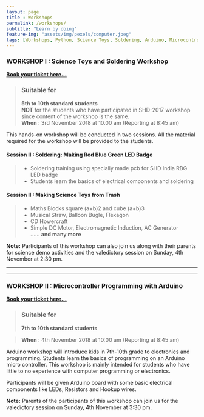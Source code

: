 ```yaml
--- 
layout: page
title : Workshops  
permalink: /workshops/
subtitle: "Learn by doing" 
feature-img: "assets/img/pexels/computer.jpeg"
tags: [Workshops, Python, Science Toys, Soldering, Arduino, Microcontroller, Micropython, ExpEYES]
---
```

### WORKSHOP I : Science Toys and Soldering Workshop
[**Book your ticket here...**](https://www.instamojo.com/shdindia/workshop-i-science-toys-and-soldering/)

  >### Suitable for
  >**5th to 10th standard students**  
  > **NOT** for the students who have participated in SHD-2017 workshop since content of the workshop is the same.  
  > **When** : 3rd November 2018 at 10.00 am (Reporting at 8:45 am)
  
This hands-on workshop will be conducted in two sessions. 
All the material required for the workshop will be provided to the students.

#### Session II : Soldering: Making Red Blue Green LED Badge 
   >* Soldering training using specially made pcb for SHD India RBG LED badge
   >* Students learn the basics of electrical components and soldering
   
#### Session II :  Making Science Toys from Trash

   >* Maths Blocks square (a+b)2 and cube (a+b)3 
   >* Musical Straw, Balloon Bugle, Flexagon 
   >* CD Howercraft
   >* Simple DC Motor, Electromagnetic Induction, AC Generator   
   ...... **and many more**   
   
**Note:** Participants of this workshop can also join us along with their parents for science demo activities and the valedictory session on Sunday, 4th November at 2:30 pm.    

***
***

### WORKSHOP II : Microcontroller Programming with Arduino

[**Book your ticket here...**](https://www.instamojo.com/shdindia/workshop-ii-microcontroller-programming-with/)

  >### Suitable for
  >**7th to 10th standard students**
  
  > **When** : 4th November 2018 at 10:00 am (Reporting at 8:45 am)
  
Arduino workshop will introduce kids in 7th-10th grade to electronics and programming. Students learn the basics of programming on an Arduino micro controller. This workshop is mainly intended for students who have little to no experience with computer programming or electronics.

Participants will be given Arduino board with some basic electrical components like LEDs, Resistors and Hookup wires.

**Note:** Parents of the participants of this workshop can join us for the valedictory session on Sunday, 4th November at 3:30 pm.    
